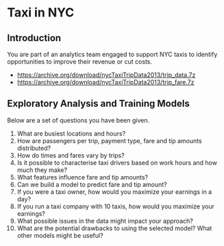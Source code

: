 # Taxi in NYC

## Introduction

You are part of an analytics team engaged to support NYC taxis to identify opportunities to improve their revenue or cut costs. 
* https://archive.org/download/nycTaxiTripData2013/trip_data.7z
* https://archive.org/download/nycTaxiTripData2013/trip_fare.7z

## Exploratory Analysis and Training Models

Below are a set of questions you have been given.

1. What are busiest locations and hours?
2. How are passengers per trip, payment type, fare and tip amounts distributed?
3. How do times and fares vary by trips?
4. Is it possible to characterise taxi drivers based on work hours and how much they make?
5. What features influence fare and tip amounts?
6. Can we build a model to predict fare and tip amount?
7. If you were a taxi owner, how would you maximize your earnings in a day?
8. If you run a taxi company with 10 taxis, how would you maximize your earnings?
9. What possible issues in the data might impact your approach?
10. What are the potential drawbacks to using the selected model? What other models might be useful?
